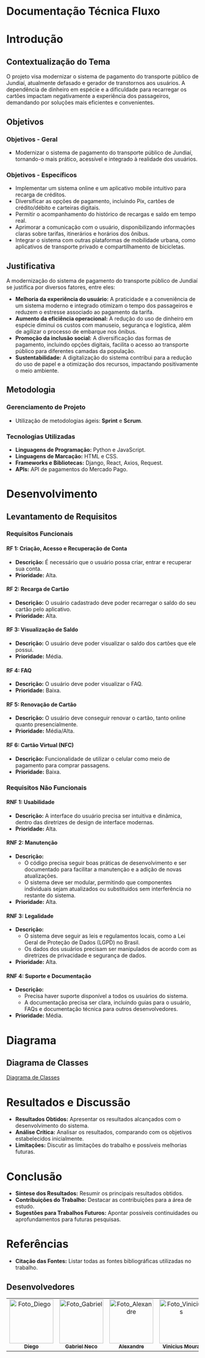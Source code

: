 # Documentação Técnica Fluxo

# **Introdução**

## Contextualização do Tema

O projeto visa modernizar o sistema de pagamento do transporte público de Jundiaí, atualmente defasado e gerador de transtornos aos usuários. A dependência de dinheiro em espécie e a dificuldade para recarregar os cartões impactam negativamente a experiência dos passageiros, demandando por soluções mais eficientes e convenientes.

## Objetivos

### Objetivos - Geral

- Modernizar o sistema de pagamento do transporte público de Jundiaí, tornando-o mais prático, acessível e integrado à realidade dos usuários.

### Objetivos - Específicos

- Implementar um sistema online e um aplicativo mobile intuitivo para recarga de créditos.
- Diversificar as opções de pagamento, incluindo Pix, cartões de crédito/débito e carteiras digitais.
- Permitir o acompanhamento do histórico de recargas e saldo em tempo real.
- Aprimorar a comunicação com o usuário, disponibilizando informações claras sobre tarifas, itinerários e horários dos ônibus.
- Integrar o sistema com outras plataformas de mobilidade urbana, como aplicativos de transporte privado e compartilhamento de bicicletas.

## Justificativa

A modernização do sistema de pagamento do transporte público de Jundiaí se justifica por diversos fatores, entre eles:

- **Melhoria da experiência do usuário:** A praticidade e a conveniência de um sistema moderno e integrado otimizam o tempo dos passageiros e reduzem o estresse associado ao pagamento da tarifa.
- **Aumento da eficiência operacional:** A redução do uso de dinheiro em espécie diminui os custos com manuseio, segurança e logística, além de agilizar o processo de embarque nos ônibus.
- **Promoção da inclusão social:** A diversificação das formas de pagamento, incluindo opções digitais, facilita o acesso ao transporte público para diferentes camadas da população.
- **Sustentabilidade:** A digitalização do sistema contribui para a redução do uso de papel e a otimização dos recursos, impactando positivamente o meio ambiente.

## Metodologia

### Gerenciamento de Projeto

- Utilização de metodologias ágeis: **Sprint** e **Scrum**.

### Tecnologias Utilizadas

- **Linguagens de Programação:** Python e JavaScript.
- **Linguagens de Marcação:** HTML e CSS.
- **Frameworks e Bibliotecas:** Django, React, Axios, Request.
- **APIs:** API de pagamentos do Mercado Pago.

# **Desenvolvimento**

## Levantamento de Requisitos

### Requisitos Funcionais

#### RF 1: Criação, Acesso e Recuperação de Conta
- **Descrição:** É necessário que o usuário possa criar, entrar e recuperar sua conta.
- **Prioridade:** Alta.

#### RF 2: Recarga de Cartão
- **Descrição:** O usuário cadastrado deve poder recarregar o saldo do seu cartão pelo aplicativo.
- **Prioridade:** Alta.

#### RF 3: Visualização de Saldo
- **Descrição:** O usuário deve poder visualizar o saldo dos cartões que ele possui.
- **Prioridade:** Média.

#### RF 4: FAQ
- **Descrição:** O usuário deve poder visualizar o FAQ.
- **Prioridade:** Baixa.

#### RF 5: Renovação de Cartão
- **Descrição:** O usuário deve conseguir renovar o cartão, tanto online quanto presencialmente.
- **Prioridade:** Média/Alta.

#### RF 6: Cartão Virtual (NFC)
- **Descrição:** Funcionalidade de utilizar o celular como meio de pagamento para comprar passagens.
- **Prioridade:** Baixa.

### Requisitos Não Funcionais

#### RNF 1: Usabilidade
- **Descrição:** A interface do usuário precisa ser intuitiva e dinâmica, dentro das diretrizes de design de interface modernas.
- **Prioridade:** Alta.

#### RNF 2: Manutenção
- **Descrição:** 
    - O código precisa seguir boas práticas de desenvolvimento e ser documentado para facilitar a manutenção e a adição de novas atualizações.
    - O sistema deve ser modular, permitindo que componentes individuais sejam atualizados ou substituídos sem interferência no restante do sistema.
- **Prioridade:** Alta.

#### RNF 3: Legalidade
- **Descrição:** 
    - O sistema deve seguir as leis e regulamentos locais, como a Lei Geral de Proteção de Dados (LGPD) no Brasil.
    - Os dados dos usuários precisam ser manipulados de acordo com as diretrizes de privacidade e segurança de dados.
- **Prioridade:** Alta.

#### RNF 4: Suporte e Documentação
- **Descrição:** 
    - Precisa haver suporte disponível a todos os usuários do sistema.
    - A documentação precisa ser clara, incluindo guias para o usuário, FAQs e documentação técnica para outros desenvolvedores.
- **Prioridade:** Média.

# **Diagrama**

## Diagrama de Classes

[Diagrama de Classes](https://drive.google.com/file/d/1kqC3u1YoTd-ML-9PYeC4I-QJPEY1KKf4/view?usp=sharing)

# **Resultados e Discussão**

- **Resultados Obtidos:** Apresentar os resultados alcançados com o desenvolvimento do sistema.
- **Análise Crítica:** Analisar os resultados, comparando com os objetivos estabelecidos inicialmente.
- **Limitações:** Discutir as limitações do trabalho e possíveis melhorias futuras.

# **Conclusão**

- **Síntese dos Resultados:** Resumir os principais resultados obtidos.
- **Contribuições do Trabalho:** Destacar as contribuições para a área de estudo.
- **Sugestões para Trabalhos Futuros:** Apontar possíveis continuidades ou aprofundamentos para futuras pesquisas.

# **Referências**

- **Citação das Fontes:** Listar todas as fontes bibliográficas utilizadas no trabalho.

## Desenvolvedores

<div align="center">
    <table>
    <tr>
        <td align="center" >
        <a href="https://github.com/diegorkkj">
            <img src="https://avatars.githubusercontent.com/diegorkkj" width="115px;" alt="Foto_Diego"/><br>
            <sub>
            <b>Diego</b>
            </sub>
        </a>
        </td>
        <td align="center">
        <a href="https://github.com/1GabsFps">
            <img src="https://avatars.githubusercontent.com/1GabsFps" width="115px;" alt="Foto_Gabriel"/><br>
            <sub>
            <b>Gabriel Neco</b>
            </sub>
        </a>
        </td>
        <td align="center">
        <a href="https://github.com/Vitrolaaotn">
            <img src="https://avatars.githubusercontent.com/Vitrolaaotn" width="115px;" alt="Foto_Alexandre"/><br>
            <sub>
            <b>Alexandre</b>
            </sub>
        </a>
        </td>
        <td align="center">
        <a href="https://github.com/s4muraii">
            <img src="https://avatars.githubusercontent.com/s4muraii" width="115px;" alt="Foto_Vinicius"/><br>
            <sub>
            <b>Vinicius Moura</b>
            </sub>
        </a>
        </td>
        <td align="center">
        <a href="https://github.com/japiinhaa">
            <img src="https://avatars.githubusercontent.com/Japiinhaa" width="115px;" alt="Foto_Vitor"/><br>
            <sub>
            <b>Vitor</b>
            </sub>
        </a>
        </td>
        <td align="center">
        <a href="https://github.com/pablo11-dev">
            <img src="https://avatars.githubusercontent.com/pablo11-dev" width="115px;" alt="Foto_Pablo"/><br>
            <sub>
            <b>Pablo</b>
            </sub>
        </a>
        </td>
    </tr>
    </table>
</div>

